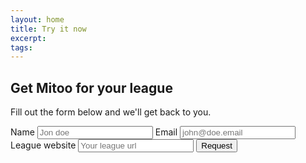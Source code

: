 ```yaml
---
layout: home
title: Try it now
excerpt:
tags:
---
```


<section class="page-section page-section--try-it-now">
  <div class="row">
    <div class="block block--6 block--centered">
      <h2 class="page-section__title text-center">Get Mitoo for your league</h2>
      <p class="page-section__text text-center">Fill out the form below and we'll get back to you.</p>
      <form id="league-request" data-success="Request sent!" data-error="Something wrong happened!">
        <label>Name</label>
        <input name="name" class="input--big" type="text" placeholder="Jon doe" required >
        <label>Email</label>
        <input name="email" class="input--big" type="email" placeholder="john@doe.email" required >
        <label>League website</label>
        <input name="website" class="input--big" type="url" placeholder="Your league url" required >
        <button class="button button--big button--full-width" type="submit">Request</button>
      </form>
    </div>
  </div>
</section>